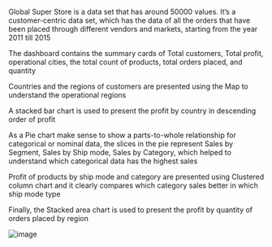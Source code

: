 Global Super Store is a data set that has around 50000 values. It’s a customer-centric data set, which has the data of all the orders that have been placed through different vendors and markets, starting from the year 2011 till 2015

The dashboard contains the summary cards of Total customers, Total profit, operational cities, the total count of products, total orders placed, and quantity

Countries and the regions of customers are presented using the Map to understand the operational regions

A stacked bar chart is used to present the profit by country in descending order of profit

As a Pie chart make sense to show a parts-to-whole relationship for categorical or nominal data, the slices in the pie represent Sales by Segment, Sales by Ship mode, Sales by Category, which helped to understand which categorical data has the highest sales

Profit of products by ship mode and category are presented using Clustered column chart and it clearly compares which category sales better in which ship mode type

Finally, the Stacked area chart is used to present the profit by quantity of orders placed by region



![image](https://user-images.githubusercontent.com/104180164/166194438-cbe71549-22f5-4067-b912-b57c212eed09.png)

